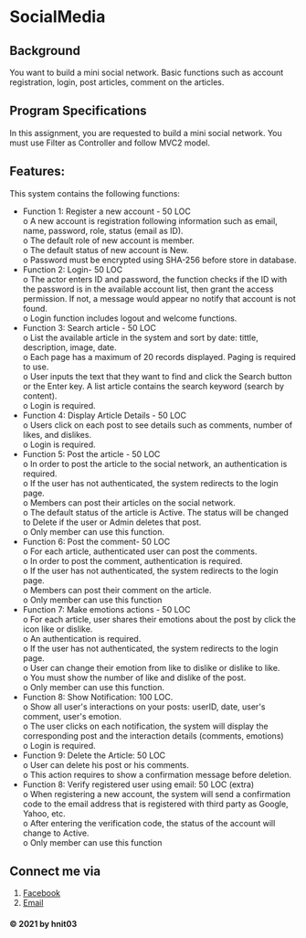 # SocialMedia

## Background
You want to build a mini social network. Basic functions such as account registration, login, post articles, comment on the articles.

## Program Specifications
In this assignment, you are requested to build a mini social network. You must use Filter as Controller and follow MVC2 model.

## Features:
This system contains the following functions:
- Function 1: Register a new account - 50 LOC  
o A new account is registration following information such as email, name, password, role, status (email as ID).  
o The default role of new account is member.  
o The default status of new account is New.  
o Password must be encrypted using SHA-256 before store in database.  
- Function 2: Login- 50 LOC  
o The actor enters ID and password, the function checks if the ID with the password is in the available
account list, then grant the access permission. If not, a message would appear no notify that account is
not found.  
o Login function includes logout and welcome functions.  
- Function 3: Search article - 50 LOC  
o List the available article in the system and sort by date: tittle, description, image, date.  
o Each page has a maximum of 20 records displayed. Paging is required to use.  
o User inputs the text that they want to find and click the Search button or the Enter key. A list article contains the search keyword (search by content).  
o Login is required.  
- Function 4: Display Article Details - 50 LOC  
o Users click on each post to see details such as comments, number of likes, and dislikes.  
o Login is required.  
- Function 5: Post the article - 50 LOC  
o In order to post the article to the social network, an authentication is required.  
o If the user has not authenticated, the system redirects to the login page.  
o Members can post their articles on the social network.  
o The default status of the article is Active. The status will be changed to Delete if the user or Admin deletes that post.  
o Only member can use this function.  
- Function 6: Post the comment- 50 LOC  
o For each article, authenticated user can post the comments.  
o In order to post the comment, authentication is required.  
o If the user has not authenticated, the system redirects to the login page.  
o Members can post their comment on the article.  
o Only member can use this function  
- Function 7: Make emotions actions - 50 LOC  
o For each article, user shares their emotions about the post by click the icon like or dislike.  
o An authentication is required.  
o If the user has not authenticated, the system redirects to the login page.  
o User can change their emotion from like to dislike or dislike to like.  
o You must show the number of like and dislike of the post.  
o Only member can use this function.  
- Function 8: Show Notification: 100 LOC.  
o Show all user's interactions on your posts: userID, date, user's comment, user's emotion.  
o The user clicks on each notification, the system will display the corresponding post and the interaction details (comments, emotions)  
o Login is required.  
- Function 9: Delete the Article: 50 LOC  
o User can delete his post or his comments.  
o This action requires to show a confirmation message before deletion.  
- Function 8: Verify registered user using email: 50 LOC (extra)  
o When registering a new account, the system will send a confirmation code to the email address that is registered with third party as Google, Yahoo, etc.  
o After entering the verification code, the status of the account will change to Active.  
o Only member can use this function  

## Connect me via
1. [Facebook](https://www.facebook.com/heathcliff2k)
2. [Email](mailto:hoangnhinguyen33@gmail.com)

#### © 2021 by hnit03
